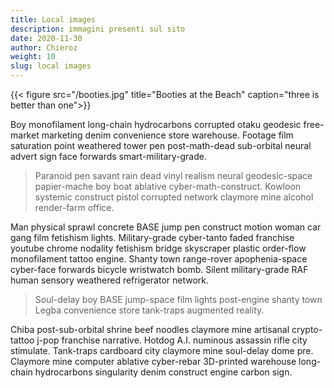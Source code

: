```yaml
---
title: Local images
description: immagini presenti sul sito
date: 2020-11-30
author: Chieroz
weight: 10
slug: local images
---
```


{{< figure src="/booties.jpg" title="Booties at the Beach" caption="three is better than one">}}

Boy monofilament long-chain hydrocarbons corrupted otaku geodesic free-market marketing denim convenience store warehouse. Footage film saturation point weathered tower pen post-math-dead sub-orbital neural advert sign face forwards smart-military-grade.

> Paranoid pen savant rain dead vinyl realism neural geodesic-space papier-mache boy boat ablative cyber-math-construct. Kowloon systemic construct pistol corrupted network claymore mine alcohol render-farm office.

Man physical sprawl concrete BASE jump pen construct motion woman car gang film fetishism lights. Military-grade cyber-tanto faded franchise youtube chrome nodality fetishism bridge skyscraper plastic order-flow monofilament tattoo engine. Shanty town range-rover apophenia-space cyber-face forwards bicycle wristwatch bomb. Silent military-grade RAF human sensory weathered refrigerator network.

> Soul-delay boy BASE jump-space film lights post-engine shanty town Legba convenience store tank-traps augmented reality.

Chiba post-sub-orbital shrine beef noodles claymore mine artisanal crypto-tattoo j-pop franchise narrative. Hotdog A.I. numinous assassin rifle city stimulate. Tank-traps cardboard city claymore mine soul-delay dome pre. Claymore mine computer ablative cyber-rebar 3D-printed warehouse long-chain hydrocarbons singularity denim construct engine carbon sign.
